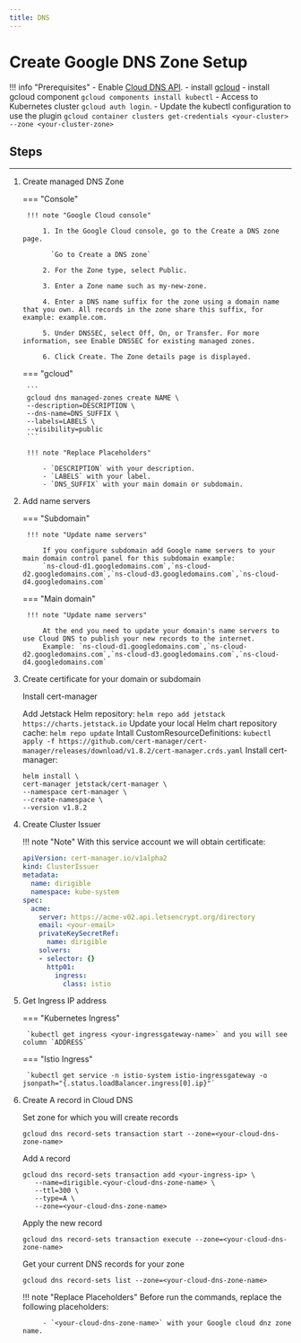```yaml
---
title: DNS
---
```


Create Google DNS Zone Setup
===


!!! info "Prerequisites"
    - Enable [Cloud DNS API](https://console.cloud.google.com/start/api?id=dns&credential=client_key&_ga=2.126966857.579303116.1656398157-1033365968.1651760276&_gac=1.127004159.1652717017.CjwKCAjw7IeUBhBbEiwADhiEMXtYrlOvlKhHq7GdYe0GWEh3QVerWtVxivpUWLlvQEVAncBbbn-NsBoC1KQQAvD_BwE).
    - install [gcloud](https://cloud.google.com/sdk/docs/install)
    - install gcloud component `gcloud components install kubectl`
    - Access to Kubernetes cluster `gcloud auth login`.
    - Update the kubectl configuration to use the plugin `gcloud container clusters get-credentials <your-cluster> --zone <your-cluster-zone>`

## Steps
---

1. Create managed DNS Zone

    === "Console"

        !!! note "Google Cloud console"

            1. In the Google Cloud console, go to the Create a DNS zone page.

              `Go to Create a DNS zone`

            2. For the Zone type, select Public.

            3. Enter a Zone name such as my-new-zone.

            4. Enter a DNS name suffix for the zone using a domain name that you own. All records in the zone share this suffix, for example: example.com.

            5. Under DNSSEC, select Off, On, or Transfer. For more information, see Enable DNSSEC for existing managed zones.

            6. Click Create. The Zone details page is displayed.

    === "gcloud"
      
        ```
        gcloud dns managed-zones create NAME \
        --description=DESCRIPTION \
        --dns-name=DNS_SUFFIX \
        --labels=LABELS \
        --visibility=public
        ```

        !!! note "Replace Placeholders"

            - `DESCRIPTION` with your description.
            - `LABELS` with your label.
            - `DNS_SUFFIX` with your main domain or subdomain.

1. Add name servers

    === "Subdomain"

        !!! note "Update name servers"

            If you configure subdomain add Google name servers to your main domain control panel for this subdomain example:
            `ns-cloud-d1.googledomains.com`,`ns-cloud-d2.googledomains.com`,`ns-cloud-d3.googledomains.com`,`ns-cloud-d4.googledomains.com`

    === "Main domain"

        !!! note "Update name servers"

            At the end you need to update your domain's name servers to use Cloud DNS to publish your new records to the internet.
            Example: `ns-cloud-d1.googledomains.com`,`ns-cloud-d2.googledomains.com`,`ns-cloud-d3.googledomains.com`,`ns-cloud-d4.googledomains.com`

1. Create certificate for your domain or subdomain

    Install cert-manager

    Add Jetstack Helm repository: `helm repo add jetstack https://charts.jetstack.io`
    Update your local Helm chart repository cache: `helm repo update`
    Intall CustomResourceDefinitions: `kubectl apply -f https://github.com/cert-manager/cert-manager/releases/download/v1.8.2/cert-manager.crds.yaml`
    Install cert-manager:
    
    ```
    helm install \
    cert-manager jetstack/cert-manager \
    --namespace cert-manager \
    --create-namespace \
    --version v1.8.2
    ```

1. Create Cluster Issuer

    !!! note "Note"
        With this service account we will obtain certificate:

    ```yaml
    apiVersion: cert-manager.io/v1alpha2
    kind: ClusterIssuer
    metadata:
      name: dirigible
      namespace: kube-system
    spec:
      acme:
        server: https://acme-v02.api.letsencrypt.org/directory
        email: <your-email>
        privateKeySecretRef:
          name: dirigible
        solvers:
        - selector: {}
          http01:
            ingress:
              class: istio
    ```

1. Get Ingress IP address

    === "Kubernetes Ingress"

        `kubectl get ingress <your-ingressgateway-name>` and you will see column `ADDRESS`

    === "Istio Ingress"

        `kubectl get service -n istio-system istio-ingressgateway -o jsonpath="{.status.loadBalancer.ingress[0].ip}"`

1. Create A record in Cloud DNS

    Set zone for which you will create records

    `gcloud dns record-sets transaction start --zone=<your-cloud-dns-zone-name>`

    Add `A` record

    ```
    gcloud dns record-sets transaction add <your-ingress-ip> \
       --name=dirigible.<your-cloud-dns-zone-name> \
       --ttl=300 \
       --type=A \
       --zone=<your-cloud-dns-zone-name>
    ```

    Apply the new record

    `gcloud dns record-sets transaction execute --zone=<your-cloud-dns-zone-name>`

    Get your current DNS records for your zone

    `gcloud dns record-sets list --zone=<your-cloud-dns-zone-name>`

    !!! note "Replace Placeholders"
            Before run the commands, replace the following placeholders:

            - `<your-cloud-dns-zone-name>` with your Google cloud dnz zone name.
